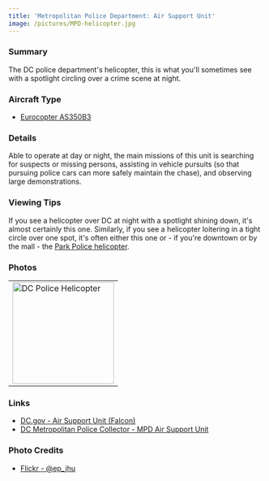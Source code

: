 ```yaml
---
title: 'Metropolitan Police Department: Air Support Unit'
image: /pictures/MPD-helicopter.jpg
---
```


### Summary

The DC police department's helicopter, this is what you'll sometimes see with a spotlight circling over a crime scene at night.

### Aircraft Type
* [Eurocopter AS350B3](https://en.wikipedia.org/wiki/Eurocopter_AS350_%C3%89cureuil)

### Details

Able to operate at day or night, the main missions of this unit is searching for suspects or missing persons, assisting in vehicle pursuits (so that pursuing police cars can more safely maintain the chase), and observing large demonstrations.

### Viewing Tips 

If you see a helicopter over DC at night with a spotlight shining down, it's almost certainly this one.  Similarly, if you see a helicopter loitering in a tight circle over one spot, it's often either this one or - if you're downtown or by the mall - the [Park Police helicopter](https://helicoptersofdc.com/helicopters/us-park-police-aviation-unit/).

### Photos 

<table style="width:100%">
  <tr>
        <td><img src="https://helicoptersofdc.com/pictures/MPD-helicopter.jpg" alt="DC Police Helicopter" width="200"></td>
    </tr>
  </table>
  

### Links
* [DC.gov - Air Support Unit (Falcon)](https://mpdc.dc.gov/page/air-support-unit-falcon)
* [DC Metropolitan Police Collector - MPD Air Support Unit](http://www.dcmetropolicecollector.com/MPD-Air-Support-Unit.html)

### Photo Credits
* [Flickr - @ep_jhu](https://www.flickr.com/photos/ep_jhu/35266792364/in/photostream)
